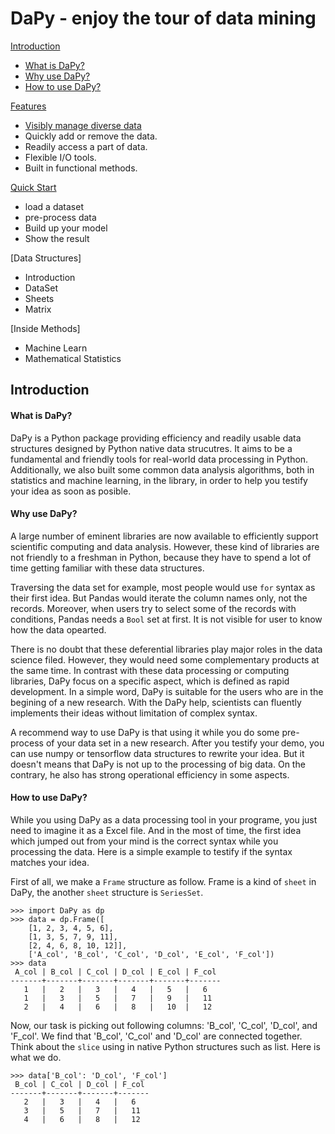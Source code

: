 # DaPy - enjoy the tour of data mining 
[Introduction](https://github.com/JacksonWuxs/DaPy/blob/master/Guide%20Book/README.md#introduction)
  - [What is DaPy?](https://github.com/JacksonWuxs/DaPy/tree/master/Guide%20Book#what-is-dapy)
  - [Why use DaPy?](https://github.com/JacksonWuxs/DaPy/tree/master/Guide%20Book#why-use-dapy)
  - [How to use DaPy?](https://github.com/JacksonWuxs/DaPy/tree/master/Guide%20Book#how-to-use-dapy)
  
[Features](https://github.com/JacksonWuxs/DaPy/blob/master/Guide%20Book/Features%20Introduction.md)
  - [Visibly manage diverse data](https://github.com/JacksonWuxs/DaPy/blob/master/Guide%20Book/Features%20Introduction.md#visibly-manage-diverse-data)
  - Quickly add or remove the data.
  - Readily access a part of data.
  - Flexible I/O tools.
  - Built in functional methods.
  
[Quick Start](https://github.com/JacksonWuxs/DaPy/blob/master/doc/GuideBook.md#quick-start)
  - load a dataset
  - pre-process data
  - Build up your model
  - Show the result  
  
[Data Structures]
  - Introduction
  - DataSet
  - Sheets
  - Matrix  
  
[Inside Methods]
  - Machine Learn
  - Mathematical Statistics
  
## Introduction
#### What is DaPy?
DaPy is a Python package providing efficiency and readily usable data structures designed by Python native data strucutres. 
It aims to be a fundamental and friendly tools for real-world data processing in Python. Additionally, we also built some common data analysis algorithms, both in statistics and machine learning, in the library, in order to help you testify your idea as soon as posible.  

#### Why use DaPy?  
A large number of eminent libraries are now available to efficiently support scientific computing and data analysis. However, these kind of libraries are not friendly to a freshman in Python, because they have to spend a lot of time getting familiar with these data structures. 

Traversing the data set for example, most people would use ``for`` syntax as their first idea. But Pandas would iterate the column names only, not the records. Moreover, when users try to select some of the records with conditions, Pandas needs a `Bool` set at first. It is not visible for user to know how the data opearted. 

There is no doubt that these deferential libraries play major roles in the data science filed. However, they would need some complementary products at the same time. In contrast with these data processing or computing libraries, DaPy focus on a specific aspect, which is defined as rapid development. In a simple word, DaPy is suitable for the users who are in the begining of a new research. With the DaPy help, scientists can fluently implements their ideas without limitation of complex syntax.  

A recommend way to use DaPy is that using it while you do some pre-process of your data set in a new research. After you testify your demo, you can use numpy or tensorflow data structures to rewrite your idea. But it doesn't means that DaPy is not up to the processing of big data. On the contrary, he also has strong operational efficiency in some aspects.

#### How to use DaPy?
While you using DaPy as a data processing tool in your programe, you just need to imagine it as a Excel file. And in the most of time, the first idea which jumped out from your mind is the correct syntax while you processing the data. Here is a simple example to testify if the syntax matches your idea. 

First of all, we make a `Frame` structure as follow. Frame is a kind of `sheet` in DaPy, the another `sheet` structure is `SeriesSet`.
```
>>> import DaPy as dp
>>> data = dp.Frame([
	[1, 2, 3, 4, 5, 6],
	[1, 3, 5, 7, 9, 11],
	[2, 4, 6, 8, 10, 12]], 
   	['A_col', 'B_col', 'C_col', 'D_col', 'E_col', 'F_col'])
>>> data
 A_col | B_col | C_col | D_col | E_col | F_col
-------+-------+-------+-------+-------+-------
   1   |   2   |   3   |   4   |   5   |   6   
   1   |   3   |   5   |   7   |   9   |   11  
   2   |   4   |   6   |   8   |   10  |   12  
```
Now, our task is picking out following columns: 'B_col', 'C_col', 'D_col', and 'F_col'. We find that 'B_col', 'C_col' and 'D_col' are connected together. Think about the `slice` using in native Python structures such as list. Here is what we do.
```
>>> data['B_col': 'D_col', 'F_col']
 B_col | C_col | D_col | F_col
-------+-------+-------+-------
   2   |   3   |   4   |   6   
   3   |   5   |   7   |   11  
   4   |   6   |   8   |   12  
 ```




